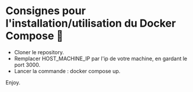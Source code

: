 # Consignes pour l'installation/utilisation du Docker Compose 🍺
- Cloner le repository.
- Remplacer HOST_MACHINE_IP par l'ip de votre machine, en gardant le port 3000.
- Lancer la commande : docker compose up.

Enjoy.

